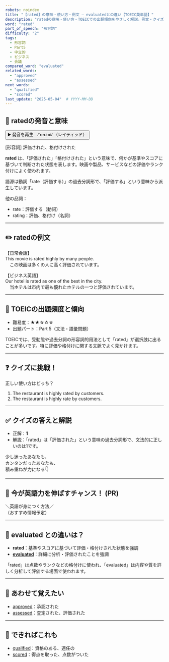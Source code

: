 ```yaml
---
robots: noindex
title: "【rated】の意味・使い方・例文 ― evaluatedとの違い【TOEIC英単語】"
description: "ratedの意味・使い方・TOEICでの出題傾向をやさしく解説。例文・クイズ付きでevaluatedとの違いもわかりやすく学べます。"
word: "rated"
part_of_speech: "形容詞"
difficulty: "2"
tags:
  - 形容詞
  - Part5
  - 中立的
  - ビジネス
  - 会議
compared_word: "evaluated"
related_words:
  - "approved"
  - "assessed"
next_words:
  - "qualified"
  - "scored"
last_update: "2025-05-04"  # YYYY-MM-DD
---
```


## 🔰 ratedの発音と意味

<button class="play-audio" onclick="playTTS('rated')">
  <span class="play-audio-main">
    ▶️ 発音を再生　/ˈreɪ.tɪd/
  </span>
  <span class="play-audio-sub">
    （レイティッド）
  </span>
</button>

[形容詞] 評価された、格付けされた

**rated** は、「評価された」「格付けされた」という意味で、何かが基準やスコアに基づいて判断された状態を表します。映画や製品、サービスなどの評価やランク付けによく使われます。

語源は動詞「rate（評価する）」の過去分詞形で、「評価する」という意味から派生しています。

他の品詞：  
- rate：評価する（動詞）
- rating：評価、格付け（名詞）

---

## ✏️ ratedの例文

【日常会話】  
This movie is rated highly by many people.  
　この映画は多くの人に高く評価されています。

【ビジネス英語】  
Our hotel is rated as one of the best in the city.  
　当ホテルは市内で最も優れたホテルの一つと評価されています。

---

## 🎯 TOEICの出題頻度と傾向

- 難易度：★★☆☆☆
- 出題パート：Part 5（文法・語彙問題）

TOEICでは、受動態や過去分詞の形容詞的用法として「rated」が選択肢に出ることが多いです。特に評価や格付けに関する文脈でよく見かけます。

---

## ❓ クイズに挑戦！

正しい使い方はどっち？

1. The restaurant is highly rated by customers.  
2. The restaurant is highly rate by customers.

---

## ✅ クイズの答えと解説

- 正解：**1**
- 解説：「rated」は「評価された」という意味の過去分詞形で、文法的に正しいのは1です。

少し迷ったあなたも、  
カンタンだったあなたも、  
積み重ねが力になる👇️

---

## 🚀 今が英語力を伸ばすチャンス！ (PR)

<div class="info-center">
＼英語が身につく方法／<br>  
（おすすめ情報予定）
</div>

---

## 🤔  evaluated との違いは？

- **rated**：基準やスコアに基づいて評価・格付けされた状態を強調
- **[evaluated](/evaluated)**：詳細に分析・評価されたことを強調

「rated」は点数やランクなどの格付けに使われ、「evaluated」は内容や質を詳しく分析して評価する場面で使われます。

---

## 🧩 あわせて覚えたい

- [approved](/approved)：承認された
- [assessed](/assessed)：査定された、評価された

---

## 📖 できればこれも

- [qualified](/qualified)：資格のある、適任の
- [scored](/scored)：得点を取った、点数がついた

<!-- cvid: aid47_bid00 -->
